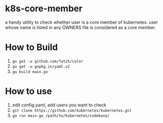 # k8s-core-member
a handy utility to check whether user is a core member of kubernetes. user whose name is listed in any OWNERS file is considered as a core member.

# How to Build
1. `go get -u github.com/fatih/color`
2. `go get -u gopkg.in/yaml.v2`
3. `go build main.go`

# How to use
1. edit config.yaml, add users you want to check
2. `git clone https://github.com/kubernetes/kubernetes.git`
3. `go run main.go /path/to/kubernetes/codebase/`
